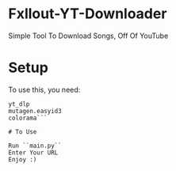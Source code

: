 # Fxllout-YT-Downloader
Simple Tool To Download Songs, Off Of YouTube

# Setup

To use this, you need:

```asyncio
yt_dlp
mutagen.easyid3
colorama```

# To Use

Run ``main.py``
Enter Your URL
Enjoy :)
